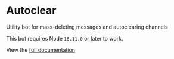 # Autoclear

Utility bot for mass-deleting messages and autoclearing channels

This bot requires Node `16.11.0` or later to work.

View the [full documentation](https://regalijan.github.io/autoclear)
